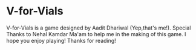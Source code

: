 # V-for-Vials

V-for-Vials is a game designed by Aadit Dhariwal (Yep,that's me!). Special Thanks to Nehal Kamdar Ma'am to help me in the making of this game. I hope you enjoy playing! Thanks for reading!

